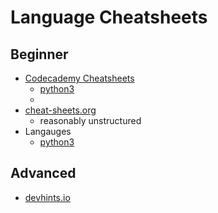 Language Cheatsheets
====================

## Beginner

* [Codecademy Cheatsheets](https://www.codecademy.com/resources/cheatsheets/all)
    * [python3](https://www.codecademy.com/learn/learn-python-3/modules/learn-python3-syntax/cheatsheet)
    * 
* [cheat-sheets.org](http://www.cheat-sheets.org/)
    * reasonably unstructured
* Langauges
    * [python3](https://perso.limsi.fr/pointal/_media/python:cours:mementopython3-english.pdf)

## Advanced

* [devhints.io](https://devhints.io/)

